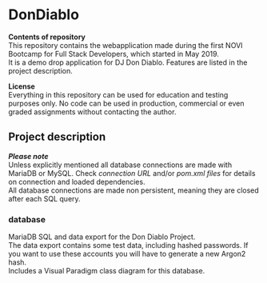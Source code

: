 # DonDiablo

**Contents of repository**  
This repository contains the webapplication made during the first NOVI Bootcamp for Full Stack Developers, which started in May 2019.  
It is a demo drop application for DJ Don Diablo. Features are listed in the project description.

**License**  
Everything in this repository can be used for education and testing purposes only. No code can be used in production, commercial or even graded assignments without contacting the author.

## Project description

**_Please note_**  
Unless explicitly mentioned all database connections are made with MariaDB or MySQL. Check *connection URL* and/or *pom.xml files* for details on connection and loaded dependencies.  
All database connections are made non persistent, meaning they are closed after each SQL query.

### database
MariaDB SQL and data export for the Don Diablo Project.  
The data export contains some test data, including hashed passwords. If you want to use these accounts you will have to generate a new Argon2 hash.  
Includes a Visual Paradigm class diagram for this database.